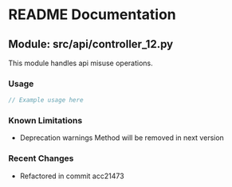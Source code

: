# README Documentation

## Module: src/api/controller_12.py

This module handles api misuse operations.

### Usage

```java
// Example usage here
```

### Known Limitations

- Deprecation warnings Method will be removed in next version

### Recent Changes

- Refactored in commit acc21473
